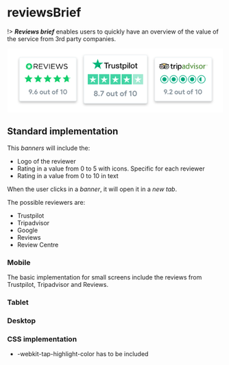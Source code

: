 # reviewsBrief

!&gt; _**Reviews brief**_ enables users to quickly have an overview of the value of the service from 3rd party companies.

![Reviews brief image](../.gitbook/assets/reviewsbrief.png)

## Standard implementation

This _banners_ will include the:

* Logo of the reviewer
* Rating in a value from 0 to 5 with icons. Specific for each reviewer
* Rating in a value from 0 to 10 in text

When the user clicks in a _banner_, it will open it in a _new tab_.

The possible reviewers are:

* Trustpilot
* Tripadvisor
* Google
* Reviews
* Review Centre

### Mobile

The basic implementation for small screens include the reviews from Trustpilot, Tripadvisor and Reviews.

### Tablet

### Desktop

### CSS implementation

* -webkit-tap-highlight-color has to be included

